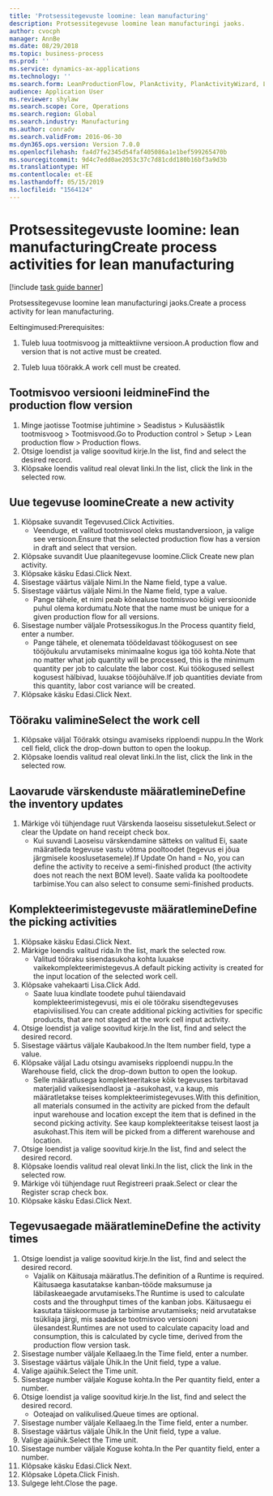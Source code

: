```yaml
---
title: 'Protsessitegevuste loomine: lean manufacturing'
description: Protsessitegevuse loomine lean manufacturingi jaoks.
author: cvocph
manager: AnnBe
ms.date: 08/29/2018
ms.topic: business-process
ms.prod: ''
ms.service: dynamics-ax-applications
ms.technology: ''
ms.search.form: LeanProductionFlow, PlanActivity, PlanActivityWizard, LeanWorkCellLookup, InventLocationIdLookup
audience: Application User
ms.reviewer: shylaw
ms.search.scope: Core, Operations
ms.search.region: Global
ms.search.industry: Manufacturing
ms.author: conradv
ms.search.validFrom: 2016-06-30
ms.dyn365.ops.version: Version 7.0.0
ms.openlocfilehash: fa4d7fe2345d54faf405086a1e1bef599265470b
ms.sourcegitcommit: 9d4c7edd0ae2053c37c7d81cdd180b16bf3a9d3b
ms.translationtype: HT
ms.contentlocale: et-EE
ms.lasthandoff: 05/15/2019
ms.locfileid: "1564124"
---
```

# <a name="create-process-activities-for-lean-manufacturing"></a><span data-ttu-id="3c9b6-103">Protsessitegevuste loomine: lean manufacturing</span><span class="sxs-lookup"><span data-stu-id="3c9b6-103">Create process activities for lean manufacturing</span></span>

[!include [task guide banner](../../includes/task-guide-banner.md)]

<span data-ttu-id="3c9b6-104">Protsessitegevuse loomine lean manufacturingi jaoks.</span><span class="sxs-lookup"><span data-stu-id="3c9b6-104">Create a process activity for lean manufacturing.</span></span> 

<span data-ttu-id="3c9b6-105">Eeltingimused:</span><span class="sxs-lookup"><span data-stu-id="3c9b6-105">Prerequisites:</span></span> 

1. <span data-ttu-id="3c9b6-106">Tuleb luua tootmisvoog ja mitteaktiivne versioon.</span><span class="sxs-lookup"><span data-stu-id="3c9b6-106">A production flow and version that is not active must be created.</span></span>

2. <span data-ttu-id="3c9b6-107">Tuleb luua töörakk.</span><span class="sxs-lookup"><span data-stu-id="3c9b6-107">A work cell must be created.</span></span>


## <a name="find-the-production-flow-version"></a><span data-ttu-id="3c9b6-108">Tootmisvoo versiooni leidmine</span><span class="sxs-lookup"><span data-stu-id="3c9b6-108">Find the production flow version</span></span>
1. <span data-ttu-id="3c9b6-109">Minge jaotisse Tootmise juhtimine > Seadistus > Kulusäästlik tootmisvoog > Tootmisvood.</span><span class="sxs-lookup"><span data-stu-id="3c9b6-109">Go to Production control > Setup > Lean production flow > Production flows.</span></span>
2. <span data-ttu-id="3c9b6-110">Otsige loendist ja valige soovitud kirje.</span><span class="sxs-lookup"><span data-stu-id="3c9b6-110">In the list, find and select the desired record.</span></span>
3. <span data-ttu-id="3c9b6-111">Klõpsake loendis valitud real olevat linki.</span><span class="sxs-lookup"><span data-stu-id="3c9b6-111">In the list, click the link in the selected row.</span></span>

## <a name="create-a-new-activity"></a><span data-ttu-id="3c9b6-112">Uue tegevuse loomine</span><span class="sxs-lookup"><span data-stu-id="3c9b6-112">Create a new activity</span></span>
1. <span data-ttu-id="3c9b6-113">Klõpsake suvandit Tegevused.</span><span class="sxs-lookup"><span data-stu-id="3c9b6-113">Click Activities.</span></span>
    * <span data-ttu-id="3c9b6-114">Veenduge, et valitud tootmisvool oleks mustandversioon, ja valige see versioon.</span><span class="sxs-lookup"><span data-stu-id="3c9b6-114">Ensure that the selected production flow has a version in draft and select that version.</span></span>  
2. <span data-ttu-id="3c9b6-115">Klõpsake suvandit Uue plaanitegevuse loomine.</span><span class="sxs-lookup"><span data-stu-id="3c9b6-115">Click Create new plan activity.</span></span>
3. <span data-ttu-id="3c9b6-116">Klõpsake käsku Edasi.</span><span class="sxs-lookup"><span data-stu-id="3c9b6-116">Click Next.</span></span>
4. <span data-ttu-id="3c9b6-117">Sisestage väärtus väljale Nimi.</span><span class="sxs-lookup"><span data-stu-id="3c9b6-117">In the Name field, type a value.</span></span>
5. <span data-ttu-id="3c9b6-118">Sisestage väärtus väljale Nimi.</span><span class="sxs-lookup"><span data-stu-id="3c9b6-118">In the Name field, type a value.</span></span>
    * <span data-ttu-id="3c9b6-119">Pange tähele, et nimi peab kõnealuse tootmisvoo kõigi versioonide puhul olema kordumatu.</span><span class="sxs-lookup"><span data-stu-id="3c9b6-119">Note that the name must be unique for a given production flow for all versions.</span></span>  
6. <span data-ttu-id="3c9b6-120">Sisestage number väljale Protsessikogus.</span><span class="sxs-lookup"><span data-stu-id="3c9b6-120">In the Process quantity field, enter a number.</span></span>
    * <span data-ttu-id="3c9b6-121">Pange tähele, et olenemata töödeldavast töökogusest on see tööjõukulu arvutamiseks minimaalne kogus iga töö kohta.</span><span class="sxs-lookup"><span data-stu-id="3c9b6-121">Note that no matter what job quantity will be processed, this is the minimum quantity per job to calculate the labor cost.</span></span> <span data-ttu-id="3c9b6-122">Kui töökogused sellest kogusest hälbivad, luuakse tööjõuhälve.</span><span class="sxs-lookup"><span data-stu-id="3c9b6-122">If job quantities deviate from this quantity, labor cost variance will be created.</span></span>  
7. <span data-ttu-id="3c9b6-123">Klõpsake käsku Edasi.</span><span class="sxs-lookup"><span data-stu-id="3c9b6-123">Click Next.</span></span>

## <a name="select-the-work-cell"></a><span data-ttu-id="3c9b6-124">Tööraku valimine</span><span class="sxs-lookup"><span data-stu-id="3c9b6-124">Select the work cell</span></span>
1. <span data-ttu-id="3c9b6-125">Klõpsake väljal Töörakk otsingu avamiseks ripploendi nuppu.</span><span class="sxs-lookup"><span data-stu-id="3c9b6-125">In the Work cell field, click the drop-down button to open the lookup.</span></span>
2. <span data-ttu-id="3c9b6-126">Klõpsake loendis valitud real olevat linki.</span><span class="sxs-lookup"><span data-stu-id="3c9b6-126">In the list, click the link in the selected row.</span></span>

## <a name="define-the-inventory-updates"></a><span data-ttu-id="3c9b6-127">Laovarude värskenduste määratlemine</span><span class="sxs-lookup"><span data-stu-id="3c9b6-127">Define the inventory updates</span></span>
1. <span data-ttu-id="3c9b6-128">Märkige või tühjendage ruut Värskenda laoseisu sissetulekut.</span><span class="sxs-lookup"><span data-stu-id="3c9b6-128">Select or clear the Update on hand receipt check box.</span></span>
    * <span data-ttu-id="3c9b6-129">Kui suvandi Laoseisu värskendamine sätteks on valitud Ei, saate määratleda tegevuse vastu võtma pooltoodet (tegevus ei jõua järgmisele kooslusetasemele).</span><span class="sxs-lookup"><span data-stu-id="3c9b6-129">If Update On hand = No, you can define the activity to receive a semi-finished product (the activity does not reach the next BOM level).</span></span>    <span data-ttu-id="3c9b6-130">Saate valida ka pooltoodete tarbimise.</span><span class="sxs-lookup"><span data-stu-id="3c9b6-130">You can also select to consume semi-finished products.</span></span>  

## <a name="define-the-picking-activities"></a><span data-ttu-id="3c9b6-131">Komplekteerimistegevuste määratlemine</span><span class="sxs-lookup"><span data-stu-id="3c9b6-131">Define the picking activities</span></span>
1. <span data-ttu-id="3c9b6-132">Klõpsake käsku Edasi.</span><span class="sxs-lookup"><span data-stu-id="3c9b6-132">Click Next.</span></span>
2. <span data-ttu-id="3c9b6-133">Märkige loendis valitud rida.</span><span class="sxs-lookup"><span data-stu-id="3c9b6-133">In the list, mark the selected row.</span></span>
    * <span data-ttu-id="3c9b6-134">Valitud tööraku sisendasukoha kohta luuakse vaikekomplekteerimistegevus.</span><span class="sxs-lookup"><span data-stu-id="3c9b6-134">A default picking activity is created for the input location of the selected work cell.</span></span>  
3. <span data-ttu-id="3c9b6-135">Klõpsake vahekaarti Lisa.</span><span class="sxs-lookup"><span data-stu-id="3c9b6-135">Click Add.</span></span>
    * <span data-ttu-id="3c9b6-136">Saate luua kindlate toodete puhul täiendavaid komplekteerimistegevusi, mis ei ole tööraku sisendtegevuses etapiviisilised.</span><span class="sxs-lookup"><span data-stu-id="3c9b6-136">You can create additional picking activities for specific products, that are not staged at the work cell input activity.</span></span>  
4. <span data-ttu-id="3c9b6-137">Otsige loendist ja valige soovitud kirje.</span><span class="sxs-lookup"><span data-stu-id="3c9b6-137">In the list, find and select the desired record.</span></span>
5. <span data-ttu-id="3c9b6-138">Sisestage väärtus väljale Kaubakood.</span><span class="sxs-lookup"><span data-stu-id="3c9b6-138">In the Item number field, type a value.</span></span>
6. <span data-ttu-id="3c9b6-139">Klõpsake väljal Ladu otsingu avamiseks ripploendi nuppu.</span><span class="sxs-lookup"><span data-stu-id="3c9b6-139">In the Warehouse field, click the drop-down button to open the lookup.</span></span>
    * <span data-ttu-id="3c9b6-140">Selle määratlusega komplekteeritakse kõik tegevuses tarbitavad materjalid vaikesisendlaost ja -asukohast, v.a kaup, mis määratletakse teises komplekteerimistegevuses.</span><span class="sxs-lookup"><span data-stu-id="3c9b6-140">With this definition, all materials consumed in the activity are picked from the default input warehouse and location except the item that is defined in the second picking activity.</span></span> <span data-ttu-id="3c9b6-141">See kaup komplekteeritakse teisest laost ja asukohast.</span><span class="sxs-lookup"><span data-stu-id="3c9b6-141">This item will be picked from a different warehouse and location.</span></span>  
7. <span data-ttu-id="3c9b6-142">Otsige loendist ja valige soovitud kirje.</span><span class="sxs-lookup"><span data-stu-id="3c9b6-142">In the list, find and select the desired record.</span></span>
8. <span data-ttu-id="3c9b6-143">Klõpsake loendis valitud real olevat linki.</span><span class="sxs-lookup"><span data-stu-id="3c9b6-143">In the list, click the link in the selected row.</span></span>
9. <span data-ttu-id="3c9b6-144">Märkige või tühjendage ruut Registreeri praak.</span><span class="sxs-lookup"><span data-stu-id="3c9b6-144">Select or clear the Register scrap check box.</span></span>
10. <span data-ttu-id="3c9b6-145">Klõpsake käsku Edasi.</span><span class="sxs-lookup"><span data-stu-id="3c9b6-145">Click Next.</span></span>

## <a name="define-the-activity-times"></a><span data-ttu-id="3c9b6-146">Tegevusaegade määratlemine</span><span class="sxs-lookup"><span data-stu-id="3c9b6-146">Define the activity times</span></span>
1. <span data-ttu-id="3c9b6-147">Otsige loendist ja valige soovitud kirje.</span><span class="sxs-lookup"><span data-stu-id="3c9b6-147">In the list, find and select the desired record.</span></span>
    * <span data-ttu-id="3c9b6-148">Vajalik on Käitusaja määratlus.</span><span class="sxs-lookup"><span data-stu-id="3c9b6-148">The definition of a Runtime is required.</span></span> <span data-ttu-id="3c9b6-149">Käitusaega kasutatakse kanban-tööde maksumuse ja läbilaskeaegade arvutamiseks.</span><span class="sxs-lookup"><span data-stu-id="3c9b6-149">The Runtime is used to calculate costs and the throughput times of the kanban jobs.</span></span> <span data-ttu-id="3c9b6-150">Käitusaegu ei kasutata täiskoormuse ja tarbimise arvutamiseks; neid arvutatakse tsükliaja järgi, mis saadakse tootmisvoo versiooni ülesandest.</span><span class="sxs-lookup"><span data-stu-id="3c9b6-150">Runtimes are not used to calculate capacity load and consumption, this is calculated by cycle time, derived from the production flow version task.</span></span>  
2. <span data-ttu-id="3c9b6-151">Sisestage number väljale Kellaaeg.</span><span class="sxs-lookup"><span data-stu-id="3c9b6-151">In the Time field, enter a number.</span></span>
3. <span data-ttu-id="3c9b6-152">Sisestage väärtus väljale Ühik.</span><span class="sxs-lookup"><span data-stu-id="3c9b6-152">In the Unit field, type a value.</span></span>
4. <span data-ttu-id="3c9b6-153">Valige ajaühik.</span><span class="sxs-lookup"><span data-stu-id="3c9b6-153">Select the Time unit.</span></span>
5. <span data-ttu-id="3c9b6-154">Sisestage number väljale Koguse kohta.</span><span class="sxs-lookup"><span data-stu-id="3c9b6-154">In the Per quantity field, enter a number.</span></span>
6. <span data-ttu-id="3c9b6-155">Otsige loendist ja valige soovitud kirje.</span><span class="sxs-lookup"><span data-stu-id="3c9b6-155">In the list, find and select the desired record.</span></span>
    * <span data-ttu-id="3c9b6-156">Ooteajad on valikulised.</span><span class="sxs-lookup"><span data-stu-id="3c9b6-156">Queue times are optional.</span></span>  
7. <span data-ttu-id="3c9b6-157">Sisestage number väljale Kellaaeg.</span><span class="sxs-lookup"><span data-stu-id="3c9b6-157">In the Time field, enter a number.</span></span>
8. <span data-ttu-id="3c9b6-158">Sisestage väärtus väljale Ühik.</span><span class="sxs-lookup"><span data-stu-id="3c9b6-158">In the Unit field, type a value.</span></span>
9. <span data-ttu-id="3c9b6-159">Valige ajaühik.</span><span class="sxs-lookup"><span data-stu-id="3c9b6-159">Select the Time unit.</span></span>
10. <span data-ttu-id="3c9b6-160">Sisestage number väljale Koguse kohta.</span><span class="sxs-lookup"><span data-stu-id="3c9b6-160">In the Per quantity field, enter a number.</span></span>
11. <span data-ttu-id="3c9b6-161">Klõpsake käsku Edasi.</span><span class="sxs-lookup"><span data-stu-id="3c9b6-161">Click Next.</span></span>
12. <span data-ttu-id="3c9b6-162">Klõpsake Lõpeta.</span><span class="sxs-lookup"><span data-stu-id="3c9b6-162">Click Finish.</span></span>
13. <span data-ttu-id="3c9b6-163">Sulgege leht.</span><span class="sxs-lookup"><span data-stu-id="3c9b6-163">Close the page.</span></span>


